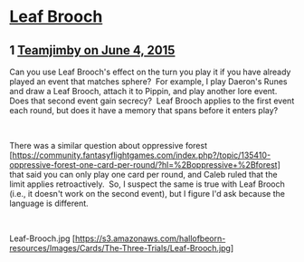 # [Leaf Brooch](https://community.fantasyflightgames.com/topic/179377-leaf-brooch/)

## 1 [Teamjimby on June 4, 2015](https://community.fantasyflightgames.com/topic/179377-leaf-brooch/?do=findComment&comment=1648774)

Can you use Leaf Brooch's effect on the turn you play it if you have already played an event that matches sphere?  For example, I play Daeron's Runes and draw a Leaf Brooch, attach it to Pippin, and play another lore event.  Does that second event gain secrecy?  Leaf Brooch applies to the first event each round, but does it have a memory that spans before it enters play?

 

There was a similar question about oppressive forest [https://community.fantasyflightgames.com/index.php?/topic/135410-oppressive-forest-one-card-per-round/?hl=%2Boppressive+%2Bforest] that said you can only play one card per round, and Caleb ruled that the limit applies retroactively.  So, I suspect the same is true with Leaf Brooch (i.e., it doesn't work on the second event), but I figure I'd ask because the language is different.

 

Leaf-Brooch.jpg [https://s3.amazonaws.com/hallofbeorn-resources/Images/Cards/The-Three-Trials/Leaf-Brooch.jpg]

